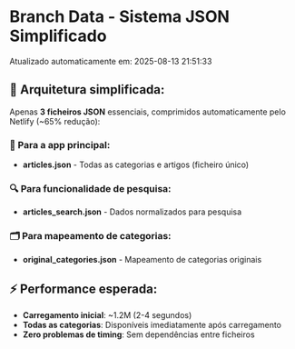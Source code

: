 # Branch Data - Sistema JSON Simplificado
Atualizado automaticamente em: 2025-08-13 21:51:33

## 🎯 Arquitetura simplificada:
Apenas **3 ficheiros JSON** essenciais, comprimidos automaticamente pelo Netlify (~65% redução):

### 📱 Para a app principal:
- **articles.json** - Todas as categorias e artigos (ficheiro único)

### 🔍 Para funcionalidade de pesquisa:
- **articles_search.json** - Dados normalizados para pesquisa

### 🗂️ Para mapeamento de categorias:
- **original_categories.json** - Mapeamento de categorias originais

## ⚡ Performance esperada:
- **Carregamento inicial**: ~1.2M (2-4 segundos)
- **Todas as categorias**: Disponíveis imediatamente após carregamento
- **Zero problemas de timing**: Sem dependências entre ficheiros
